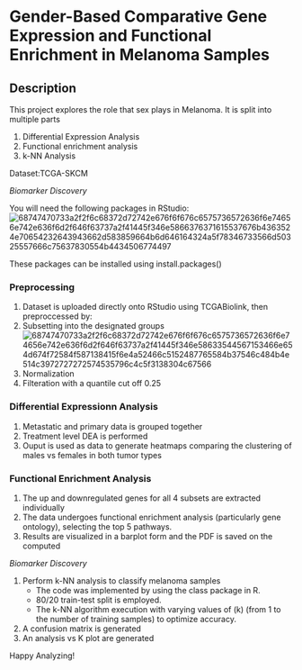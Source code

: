 # **Gender-Based Comparative Gene Expression and Functional Enrichment in Melanoma Samples**
 
## **Description**
This project explores the role that sex plays in Melanoma. It is split into multiple parts
1. Differential Expression Analysis
2. Functional enrichment analysis
3. k-NN Analysis

Dataset:TCGA-SKCM

*Biomarker Discovery*

You will need the following packages in RStudio:
![68747470733a2f2f6c68372d72742e676f6f676c6575736572636f6e74656e742e636f6d2f646f63737a2f41445f346e5866376371615537676b4363524e70654232643943662d583859664b6d646164324a5f78346733566d50325557666c75637830554b4434506774497](https://github.com/user-attachments/assets/ce2b1181-4157-4b3f-bec5-3c1f3dff3600)

These packages can be installed using install.packages()

### **Preprocessing**
1. Dataset is uploaded directly onto RStudio using TCGABiolink, then preproccessed by:
  1. Subsetting into the designated groups 
     ![68747470733a2f2f6c68372d72742e676f6f676c6575736572636f6e74656e742e636f6d2f646f63737a2f41445f346e58633544567153466e654d674f72584f587138415f6e4a52466c5152487765584b37546c484b4e514c3972727272574535796c4c5f3138304c67566](https://github.com/user-attachments/assets/f8abf333-3a15-4d50-b310-f8c9c9ae9e9b)
  2. Normalization
  3. Filteration with a quantile cut off 0.25 

### **Differential Expressionn Analysis**
1. Metastatic and primary data is grouped together
2. Treatment level DEA is performed
3. Ouput is used as data to generate heatmaps comparing the clustering of males vs females in both tumor types

### **Functional Enrichment Analysis**
1. The up and downregulated genes for all 4 subsets are extracted individually
2. The data undergoes functional enrichment analysis (particularly gene ontology), selecting the top 5 pathways.
3. Results are visualized in a barplot form and the PDF is saved on the computed

*Biomarker Discovery*
1. Perform k-NN analysis  to classify melanoma samples
     - The code was implemented by using the class package in R.
     - 80/20 train-test split is employed.
     - The k-NN algorithm execution with varying values of (k) (from 1 to the number of training samples) to optimize accuracy.
2. A confusion matrix is generated 
3. An analysis vs K plot are generated

Happy Analyzing!
